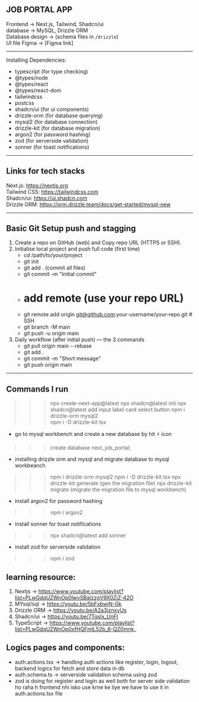 JOB PORTAL APP
-------------------------------------

Frontend -> Next.js, Tailwind, Shadcn/ui  
database -> MySQL, Drizzle ORM  
Database design -> (schema files in `/drizzle`)  
UI file Figma -> [Figma link]

------------------------------------
Installing Dependencies:
- typescript (for type checking)
- @types/node
- @types/react
- @types/react-dom
- tailwindcss
- postcss
- shadcn/ui (for ui components)
- drizzle-orm (for database querying)
- mysql2 (for database connection)
- drizzle-kit (for database migration)
- argon2 (for password hashing)
- zod (for serverside validation)
- sonner (for toast notifications)



-------------------------------------
Links for tech stacks
-------------------------------------
Next.js: https://nextjs.org  
Tailwind CSS: https://tailwindcss.com  
Shadcn/ui: https://ui.shadcn.com  
Drizzle ORM: https://orm.drizzle.team/docs/get-started/mysql-new 

-------------------------------------- 
Basic Git Setup push and stagging
--------------------------------------

1. Create a repo on GitHub (web) and Copy repo URL (HTTPS or SSH).
2. Initialise local project and push full code (first time)
    - cd /path/to/your/project
    - git init
    - git add . (commit all files)
    - git commit -m "Initial commit"
    - # add remote (use your repo URL)
    - git remote add origin git@github.com:your-username/your-repo.git   # SSH
    - git branch -M main
    - git push -u origin main
3. Daily workflow (after initial push) — the 3 commands
    - git pull origin main --rebase
    - git add .
    - git commit -m "Short message"
    - git push origin main


-------------------------------------
Commands I run
-------------------------------------
>>> npx create-next-app@latest
>>> npx shadcn@latest init
>>> npx shadcn@latest add input label card select button
>>> npm i drizzle-orm mysql2  
>>> npm i -D drizzle-kit tsx 
-  go to mysql workbench and create a new database by hit ⚡ icon
>>> create database next_job_portal;

- installing drizzle orm and mysql and migrate database to mysql workbeanch
>>> npm i drizzle-orm mysql2 
>>> npm i -D drizzle-kit tsx
>>> npx drizzle-kit generate (gen the migration file)
>>> npx drizzle-kit migrate (migrate the migration file to mysql workbench)

- install argon2 for password hashing
>>> npm i argon2 

- install sonner for toast notifications
>>> npx shadcn@latest add sonner 

- install zod for serverside validation
>>> npm i zod



learning resource:
-------------------------------------
1. Nextjs -> https://www.youtube.com/playlist?list=PLwGdqUZWnOp0lwvSBaIzzgV9X0ZiZ-42O
2. MYsql/sql -> https://youtu.be/5bFxbwjN-Gk
3. Drizzle ORM -> https://youtu.be/A2a3jznxvUs
4. Shadcn/ui -> https://youtu.be/7TqsIx_UnFI
5. TypeScript -> https://www.youtube.com/playlist?list=PLwGdqUZWnOp0xfHQFmlL52b_6-QZ0mnk_


Logics pages and components:
-------------------------------------

- auth.actions.tsx -> handling auth actions like register, login, logout, backend logics for fetch and store data in db 
- auth.schema.ts -> serverside validation schema using zod
- zod is doing for register and login as well both for server side validation ho raha h frontend nhi isko use krne ke liye we have to use it in auth.actions.tsx file


